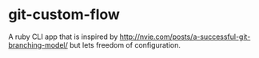 # git-custom-flow
A ruby CLI app that is inspired by http://nvie.com/posts/a-successful-git-branching-model/ but lets freedom of configuration.
